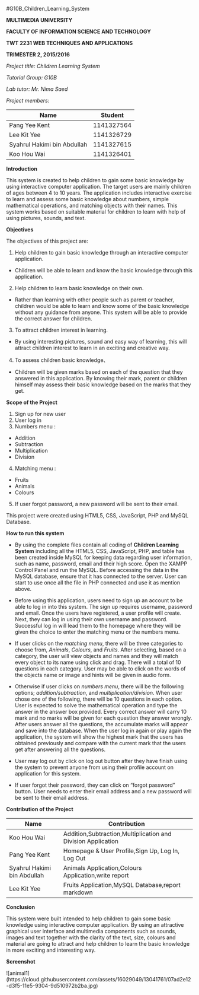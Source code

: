 #G10B_Children_Learning_System

**MULTIMEDIA UNIVERSITY**

**FACULTY OF INFORMATION SCIENCE AND TECHNOLOGY**

**TWT 2231 WEB TECHNIQUES AND APPLICATIONS**

**TRIMESTER 2, 2015/2016**

_Project title: Children Learning System_

_Tutorial Group: G10B_

_Lab tutor: Mr. Nima Saed_

_Project members:_	

Name | Student
-----|--------
Pang Yee Kent | 1141327564
Lee Kit Yee | 1141326729
Syahrul Hakimi bin Abdullah | 1141327615
Koo Hou Wai | 1141326401

**Introduction**

This system is created to help children to gain some basic knowledge by using interactive computer application. The target users are mainly children of ages between 4 to 10 years.  The application includes interactive exercise to learn and assess some basic knowledge about numbers, simple mathematical operations, and matching objects with their names. This system works based on suitable material for children to learn with help of using pictures, sounds, and text.

**Objectives**

The objectives of this project are:

1. Help children to gain basic knowledge through an interactive computer application. 

 * Children will be able to learn and know the basic knowledge through this application.

2. Help children to learn basic knowledge on their own.

 * Rather than learning with other people such as parent or teacher, children would be able to learn and know some of the basic          knowledge without any guidance from anyone. This system will be able to provide the correct answer for children.

3. To attract children interest in learning.

 * By using interesting pictures, sound and easy way of learning, this will attract children interest to learn in an exciting and        creative way.

4. To assess children basic knowledge、

 * Children will be given marks based on each of the question that they answered in this application. By knowing their mark, parent      or children himself may assess their basic knowledge based on the marks that they get.

**Scope of the Project**

1. Sign up for new user
2. User log in
3. Numbers menu :

 - Addition
 - Subtraction
 - Multiplication
 - Division

4. Matching menu :

 - Fruits
 - Animals
 - Colours

5. If user forgot password, a new password will be sent to their email.

This project were created using HTML5, CSS, JavaScript, PHP and MySQL Database.

**How to run this system**

- By using the complete files contain all coding of **Children Learning System** including all the HTML5, CSS, JavaScript, PHP, and table has been created inside MySQL for keeping data regarding user information, such as name, password, email and their high score.  Open the XAMPP Control Panel and run the MySQL. Before accessing the data in the MySQL database, ensure that it has connected to the server. User can start to use once all the file in PHP connected and use it as mention above.

- Before using this application, users need to sign up an account to be able to log in into this system.  The sign up requires username, password and email. Once the users have registered, a user profile will create. Next, they can log in using their own username and password. Successful log in will lead them to the homepage where they will be given the choice to enter the matching menu or the numbers menu.

- If user clicks on the _matching menu_, there will be three categories to choose from, _Animals_, _Colours_, and _Fruits_. After selecting, based on a category, the user will view objects and names and they will match every object to its name using click and drag. There will a total of 10 questions in each category. User may be able to click on the words of the objects name or image and hints will be given in audio form.  

- Otherwise if user clicks on _numbers menu_, there will be the following options; _addition/subtraction_, and _multiplication/division_. When user chose one of the following, there will be 10 questions in each option. User is expected to solve the mathematical operation and type the answer in the answer box provided. Every correct answer will carry 10 mark and no marks will be given for each question they answer wrongly. After users answer all the questions, the accumulate marks will appear and save into the database. When the user log in again or play again the application, the system will show the highest mark that the users has obtained previously and compare with the current mark that the users get after answering all the questions. 

- User may log out by click on log out button after they have finish using the system to prevent anyone from using their profile account on application for this system.

- If user forgot their password, they can click on “forgot password” button. User needs to enter their email address and a new password will be sent to their email address. 


**Contribution of the Project**

Name |	Contribution
--------|-------------
Koo Hou Wai |	Addition,Subtraction,Multiplication and Division Application
Pang Yee Kent |	Homepage & User Profile,Sign Up, Log In, Log Out
Syahrul Hakimi bin Abdullah | Animals Application,Colours Application,write report
Lee Kit Yee |	Fruits Application,MySQL Database,report markdown

**Conclusion**
<p>This system were built intended to help children to gain some basic knowledge using interactive
computer application. By using an attractive graphical user interface and multimedia components such as sounds, images and text together with the clarity of the text, size, colours and material are going to attract and help children to learn the basic knowledge in more exciting and interesting way.</p>

**Screenshot**
<p>![animal1](https://cloud.githubusercontent.com/assets/16029049/13041761/07ad2e12-d3f5-11e5-9304-9d510972b2ba.jpg)</p>
